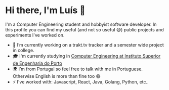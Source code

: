 # Hi there, I'm Luís 👋

I'm a Computer Engineering student and hobbyist software developer. In this profile you can find my useful (and not so useful 😅) public projects and experiments I've worked on.

- 🔭 I’m currently working on a trakt.tv tracker and a semester wide project in college.
- 🎓 I'm currently studying in [Computer Engineering at Instituto Superior de Engenharia do Porto](https://www.isep.ipp.pt/Course/Course/26)
- 🌍 I’m from Portugal so feel free to talk with me in Portuguese. Otherwise English is more than fine too 😄
- ⚡ I've worked with: Javascript, React, Java, Golang, Python, etc..
